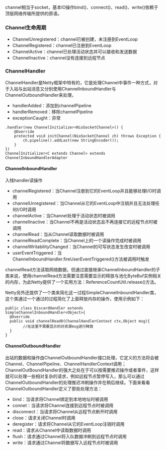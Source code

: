 channel相当于socket，基本IO操作bind()、connect()、read()、write()依赖于顶层网络传输所提供的原语。



### Channel生命周期

* ChannelUnregistered：channel已被创建，未注册到EventLoop
* ChannelRegistered：channel已注册到EventLoop
* ChannelActive：channel已处理活动状态并可以接收和发送数据
* Channellnactive：channel没有连接到远程节点



### ChannelHandler

ChannelHandler是Netty框架中特有的，它是处理Channel中事件一种方式，对于入站与出站消息又分别使用ChannelInboundHandler与ChannelOutboundHandler来处理，

* handlerAdded：添加到channelPipeline
* handlerRemoved：移除channelPipeline
* exceptionCaught：异常

```
.handler(new ChannelInitializer<NioSocketChannel>() {
    @Override
    protected void initChannel(NioSocketChannel ch) throws Exception {
        ch.pipeline().addLast(new StringEncoder());
    }
})
ChannelInitializer<C extends Channel> extends ChannelInboundHandlerAdapter
```

#### ChannelInboundHandler

入栈handler读操作

* channelRegistered：当Channel注册到它的EventLoop并且能够处理I/O时调用
* channelUnregistered：当Channel从它的EventLoop中注销并且无法处理任何I/O时调用
* channelActive：当Channel处理于活动状态时被调用
* channelInactive：当Channel不再是活动状态且不再连接它的远程节点时被调用
* channelRead：当从Channel读取数据时被调用
* channelReadComplete：当Channel上的一个读操作完成时被调用
* channelWritabilityChanged：当Channel的可写状态发生改变时被调用
* userEventTriggered：当ChannelInboundHandler.fireUserEventTriggered()方法被调用时触发

channelRead方法读取网络数据，但通过直接继承ChannelInboundHandler的子类来说，使用channelRead方法需要注意需要显示的释放与池化ByteBuf实例相关的内存，为此Netty提供了一个实用方法：ReferenceCountUtil.release()方法。

Netty另外还提供了一个类来简化这一过程SimpleChannelInboundHandler类，这个类通过一个通过的过程简化了上面释放内存的操作，使用示例如下：

```
public class DiscardHandler extends SimpleChannelInboundHandler<Object>{
  @Override
  public void channelRead0(ChannelHandlerContext ctx,Object msg){
		//在这里不需要显示的对资源msg进行释放
  }
}
```



#### ChannelOutboundHandler

出站的数据和操作由ChannelOutboundHandler接口处理，它定义的方法将会被Channel、ChannelPipeline、ChannelHandlerContext调用；ChannelOutBoundHandler的强大之处在于可以按需要推迟操作或者事件，这样就可以处理一些相对复杂的请求，例如远程节点暂停写入，那么可以通过ChannelOutboundHandler的处理推迟冲刷操作并在稍后继续。下面来看看ChannelOutboundHandler定义了那些处理方法：

* bind：当请求将Channel绑定到本地地址时被调用
* connet：当请求将Channel连接到远程节点时被调用
* disconnect：当请求将Channel从远程节点断开时调用
* close：请求关闭Channel时调用
* deregister：请求将Channel从它的EventLoop注销时调用
* read：请求从Channel中读取数据时调用
* flush：请求通过Channel将入队数据冲刷到远程节点时调用
* write：请求通过Channel将数据写入远程节点时被调用

